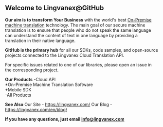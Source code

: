 ## Welcome to Lingvanex@GitHub

**Our aim is to transform Your Business** with the world's best [On-Premise machine translation](https://lingvanex.com/) technology. The main goal of our secure machine translation is to ensure that people who do not speak the same language can understand the content of text in one language by providing a translation in their native language.

**GitHub is the primary hub** for all our SDKs, code samples, and open-source projects connected to the Lingvanex Cloud Translation API.

For specific issues related to one of our libraries, please open an issue in the corresponding project.

**Our Products**
-Cloud API  
*On-Premise Machine Translation Software  
+Mobile SDK  
-All Products

**See Also**
Our Site -  https://lingvanex.com/ 
Our Blog - https://lingvanex.com/en/blog/ 

**If you have any questions, just email info@lingvanex.com**
